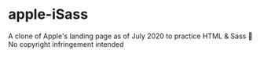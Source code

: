 # apple-iSass
A clone of Apple's landing page as of July 2020 to practice HTML &amp; Sass   No copyright infringement intended
